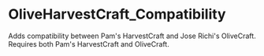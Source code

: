 OliveHarvestCraft_Compatibility
===============================

Adds compatibility between Pam's HarvestCraft and Jose Richi's OliveCraft.
Requires both Pam's HarvestCraft and OliveCraft.
